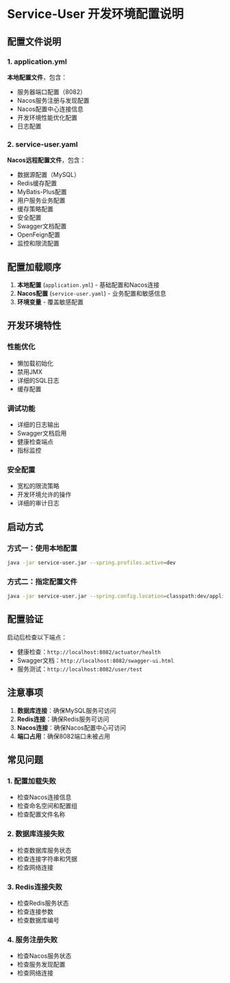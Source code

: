 # Service-User 开发环境配置说明

## 配置文件说明

### 1. application.yml
**本地配置文件**，包含：
- 服务器端口配置（8082）
- Nacos服务注册与发现配置
- Nacos配置中心连接信息
- 开发环境性能优化配置
- 日志配置

### 2. service-user.yaml
**Nacos远程配置文件**，包含：
- 数据源配置（MySQL）
- Redis缓存配置
- MyBatis-Plus配置
- 用户服务业务配置
- 缓存策略配置
- 安全配置
- Swagger文档配置
- OpenFeign配置
- 监控和限流配置

## 配置加载顺序

1. **本地配置** (`application.yml`) - 基础配置和Nacos连接
2. **Nacos配置** (`service-user.yaml`) - 业务配置和敏感信息
3. **环境变量** - 覆盖敏感配置

## 开发环境特性

### 性能优化
- 懒加载初始化
- 禁用JMX
- 详细的SQL日志
- 缓存配置

### 调试功能
- 详细的日志输出
- Swagger文档启用
- 健康检查端点
- 指标监控

### 安全配置
- 宽松的限流策略
- 开发环境允许的操作
- 详细的审计日志

## 启动方式

### 方式一：使用本地配置
```bash
java -jar service-user.jar --spring.profiles.active=dev
```

### 方式二：指定配置文件
```bash
java -jar service-user.jar --spring.config.location=classpath:dev/application.yml
```

## 配置验证

启动后检查以下端点：
- 健康检查：`http://localhost:8082/actuator/health`
- Swagger文档：`http://localhost:8082/swagger-ui.html`
- 服务测试：`http://localhost:8082/user/test`

## 注意事项

1. **数据库连接**：确保MySQL服务可访问
2. **Redis连接**：确保Redis服务可访问
3. **Nacos连接**：确保Nacos配置中心可访问
4. **端口占用**：确保8082端口未被占用

## 常见问题

### 1. 配置加载失败
- 检查Nacos连接信息
- 检查命名空间和配置组
- 检查配置文件名称

### 2. 数据库连接失败
- 检查数据库服务状态
- 检查连接字符串和凭据
- 检查网络连接

### 3. Redis连接失败
- 检查Redis服务状态
- 检查连接参数
- 检查数据库编号

### 4. 服务注册失败
- 检查Nacos服务状态
- 检查服务发现配置
- 检查网络连接 